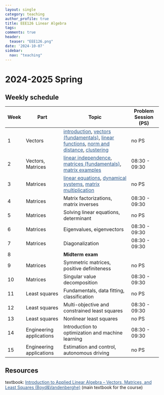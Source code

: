 ```yaml
---
layout: single
category: teaching
author_profile: true
title: EEE126 Linear Algebra
tags:
comments: true
header:
  teaser: "EEE126.png"
date: '2024-10-07'
sidebar:
  nav: "teaching"
---
```


# 2024-2025 Spring

## Weekly schedule

| Week | Part | Topic | Problem Session (PS) |
| ------------- | ------------- | ------------- | ------------- |
| 1 | Vectors | <a href="https://sirmatel.github.io/teaching/linear_algebra/intro" style="color: #2d5a8c">introduction</a>, <a href="https://sirmatel.github.io/teaching/linear_algebra/vectors-fundamentals" style="color: #2d5a8c">vectors (fundamentals)</a>, <a href="https://sirmatel.github.io/teaching/linear_algebra/linear-functions" style="color: #2d5a8c">linear functions</a>, <a href="https://sirmatel.github.io/teaching/linear_algebra/norm-and-distance" style="color: #2d5a8c">norm and distance</a>, <a href="https://sirmatel.github.io/teaching/linear_algebra/clustering" style="color: #2d5a8c">clustering</a> | no PS |
| 2 | Vectors, Matrices | <a href="https://sirmatel.github.io/teaching/linear_algebra/linear-independence" style="color: #2d5a8c">linear independence</a>, <a href="https://sirmatel.github.io/teaching/linear_algebra/matrices-fundamentals" style="color: #2d5a8c">matrices (fundamentals)</a>, <a href="https://sirmatel.github.io/teaching/linear_algebra/matrix-examples" style="color: #2d5a8c">matrix examples</a> | 08:30 - 09:30 |
| 3 | Matrices | <a href="https://sirmatel.github.io/teaching/linear_algebra/linear-equations" style="color: #2d5a8c">linear equations</a>, <a href="https://sirmatel.github.io/teaching/linear_algebra/dynamical-systems" style="color: #2d5a8c">dynamical systems</a>, <a href="https://sirmatel.github.io/teaching/linear_algebra/matrix-multiplication" style="color: #2d5a8c">matrix multiplication</a> | no PS |
| 4 | Matrices | Matrix factorizations, matrix inverses | 08:30 - 09:30 |
| 5 | Matrices | Solving linear equations, determinant | no PS |
| 6 | Matrices | Eigenvalues, eigenvectors | 08:30 - 09:30 |
| 7 | Matrices | Diagonalization | 08:30 - 09:30 |
| 8 |  | **Midterm exam** |
| 9 | Matrices | Symmetric matrices, positive definiteness | no PS |
| 10 | Matrices | Singular value decomposition | 08:30 - 09:30 |
| 11 | Least squares | Fundamentals, data fitting, classification | no PS |
| 12 | Least squares | Multi-objective and constrained least squares | 08:30 - 09:30 |
| 13 | Least squares | Nonlinear least squares | no PS |
| 14 | Engineering applications | Introduction to optimization and machine learning | 08:30 - 09:30 |
| 15 | Engineering applications | Estimation and control, autonomous driving | no PS |

## Resources

textbook: <a href="https://web.stanford.edu/~boyd/vmls/vmls.pdf" style="color: #2d5a8c">Introduction to Applied Linear Algebra – Vectors, Matrices, and Least Squares (Boyd&Vandenberghe)</a> (main textbook for the course)
